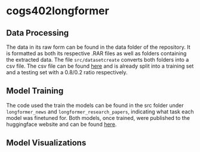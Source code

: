 # cogs402longformer





## Data Processing

The data in its raw form can be found in the data folder of the repository. It is formatted as both its respective .RAR files as well as folders containing the extracted data. The file `src/datasetcreate` converts both folders into a csv file. The csv file can be found [here](https://huggingface.co/datasets/danielhou13/cogs402dataset) and is already split into a training set and a testing set with a 0.8/0.2 ratio respectively.

## Model Training

The code used the train the models can be found in the src folder under `longformer_news` and `longformer_research_papers`, indicating what task each model was finetuned for. Both models, once trained, were published to the huggingface website and can be found [here](https://huggingface.co/danielhou13).


## Model Visualizations
